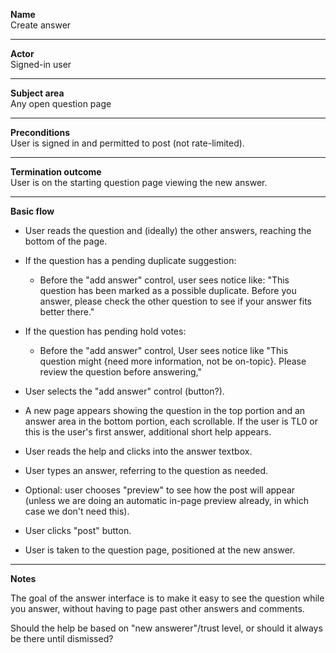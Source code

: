 **Name**  
Create answer

----

**Actor**  
Signed-in user

----

**Subject area**  
Any open question page

----

**Preconditions**  
User is signed in and permitted to post (not rate-limited).

----

**Termination outcome**  
User is on the starting question page viewing the new answer.

----

**Basic flow**

- User reads the question and (ideally) the other answers, reaching the bottom of the page.

- If the question has a pending duplicate suggestion:
  - Before the "add answer" control, user sees notice like: "This question has been marked as a possible duplicate. Before you answer, please check the other question to see if your answer fits better there."

- If the question has pending hold votes:
  - Before the "add answer" control, User sees notice like "This question might {need more information, not be on-topic}.  Please review the question before answering,"

- User selects the "add answer" control (button?).

- A new page appears showing the question in the top portion and an answer area in the bottom portion, each scrollable.  If the user is TL0 or this is the user's first answer, additional short help appears.

- User reads the help and clicks into the answer textbox.

- User types an answer, referring to the question as needed.

- Optional: user chooses "preview" to see how the post will appear (unless we are doing an automatic in-page preview already, in which case we don't need this).

- User clicks "post" button.

- User is taken to the question page, positioned at the new answer.

----

**Notes**

The goal of the answer interface is to make it easy to see the question while you answer, without having to page past other answers and comments.

Should the help be based on "new answerer"/trust level, or should it always be there until dismissed?

